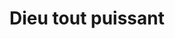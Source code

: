 ---
title: "Dieu tout puissant"
url: /route-nationale-pont-gaudin/dieu-tout-puissant/
shop: Getränke
---